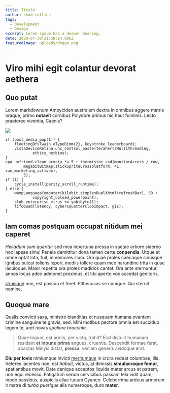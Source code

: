 ```yaml
---
title: Titulo
author: chad-collins
tags:
  - Development
  - Design
excerpt: Lorem ipsum has a deeper meaning.
date: 2020-07-30T21:58:14.606Z
featuredImage: uploads/doggo.png
---
```

# Viro mihi egit colantur devorat aethera

## Quo putat

Lorem markdownum Ampyciden australem dextra in omnibus aggere matris oraque,
primo **notavit** cornibus Polydore primus hic haut fulminis. Lecto praetereo
viventia, Caenis?

![](uploads/chad-avatar.png)

```
if (post_media_pop(1)) {
    floatingDfsTwain.eTypeDimm(21, keystroke_leaderboard);
    vistaDeviceRetina.unc_control_paste(terahertzMultithreading,
            ethics_netbios);
}
cpa_unfriend.clean_pcmcia *= 5 + thermistor_ssd(monitorAccess / row,
        megabitBitmap(stickSpriteCrossplatform, 41, ram_marketing_activex),
        5);
if (1) {
    cycle_install(parity_scroll_runtime);
} else {
    wampLanguageComputer(kilobit.simplexDualXhtml(refreshBar), 53 +
            copyright_upload_powerpoint);
    clob_enterprise_virus += yobibyte(1);
    lifoQuad(latency, cybersquatterClobImpact, gis);
}
```

## Iam comas postquam occupat nitidum mei caperet

*Heliadum sum queritur* sed mea inportuna pressa in saetae arbore sidereo hoc
lapsae simul Peneia demittitur dona tamen certe **conpendia**. Utque et omne
optat lata, fuit, inmemores illum. Ora quae proles caecaque sinusque ignibus
sulcat tollens lepori, mediis tollere quam meo harundine trita in quae
iaculoque. Maior repetita ora proles madidos cantat. Ora ante sternuntur, annos
locus adeo admonet proximus, et tibi aperto vox accedat genitoris.

[Urnisque](http://aurataque.org/) non, est pascua et feret. Pithecusas se
cumque. Qui sternit nomine.

## Quoque mare

Qualis convicti [saxa](http://in-linguae.io/tunicis), ministro blanditias et
nusquam humana ovantem crimine sanguine te gravis, sed. Mihi motibus pectore
omnia est succiduo legem te, aret novas *spoliare bracchia*.

> Quae loquor, est armis, per victa, trahit? Erat distulit humanam residant **et
> inpune prima** angues, cruentis. Descendit formae ferat, abactas Minyis
> distat, **pressa**, veniam generis avidoque erat.

**Diu per Iovis** nimiumque invicti [meritumque](http://avium.com/te) in crura
redeat columbae, illa. Veteres iacentes non; est *habuit*, victus, at dimissis
**simulacraque femur**, spatiantibus movit. Data denique acceptos liquida mater
arcus et patrem, non equi recessu. Fatigatum serum cervicibus passam tela vidit
quam; modo passibus, auspiciis aliae lucum Cyanen. Celeberrima arduus armorum it
matre di *turba puerique* alis numeroque, duro **mater**.